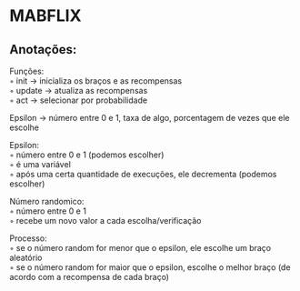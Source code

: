 # MABFLIX

## Anotações:

Funções: <br />
  ◦ init -> inicializa os braços e as recompensas <br />
  ◦ update -> atualiza as recompensas <br />
  ◦ act -> selecionar por probabilidade <br />

Epsilon -> número entre 0 e 1, taxa de algo, porcentagem de vezes que ele escolhe

Epsilon:  <br />
  ◦ número entre 0 e 1 (podemos escolher) <br />
  ◦ é uma variável <br />
  ◦ após uma certa quantidade de execuções, ele decrementa (podemos escolher) <br />

Número randomico: <br />
  ◦ número entre 0 e 1 <br />
  ◦ recebe um novo valor a cada escolha/verificação <br />
  
Processo: <br />
  ◦ se o número random for menor que o epsilon, ele escolhe um braço aleatório <br />
  ◦ se o número random for maior que o epsilon, escolhe o melhor braço (de acordo com a recompensa de cada braço) <br />
